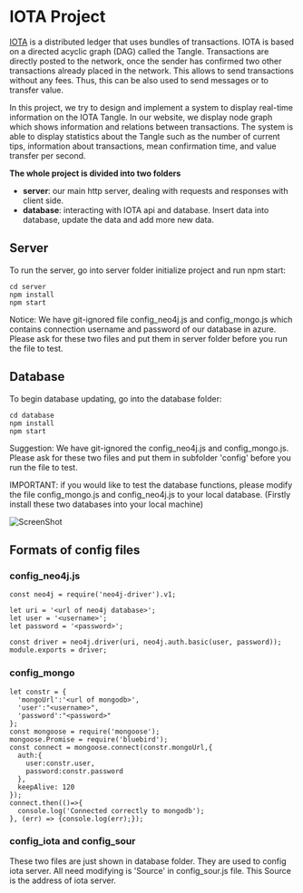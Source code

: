 ﻿# IOTA Project
[IOTA](https://iota.org/) is a distributed ledger that uses bundles of transactions. IOTA is based on a directed acyclic graph (DAG) called the Tangle. Transactions are directly posted to the network, once the sender has confirmed two other transactions already placed in the network. This allows to send transactions without any fees. Thus, this can be also used to send messages or to transfer value.

In this project, we try to design and implement a system to display real-time information on the IOTA Tangle.  In our website, we display node graph which shows information and relations between transactions. The system is able to display statistics about the Tangle such as the number of current tips, information about transactions, mean confirmation time, and value transfer per second.

**The whole project is divided into two folders**
 - **server**: our main http server, dealing with requests and responses with client side.
 - **database**: interacting with IOTA api and database. Insert data into database, update the data and add more new data.

## Server
To run the server, go into server folder initialize project and run npm start:

    cd server
    npm install
    npm start
Notice:  We have git-ignored file config_neo4j.js and config_mongo.js which contains connection username and password of our database in azure. Please ask for these two files and put them in server folder before you run the file to test.

## Database
To begin database updating, go into the database folder:

    cd database
    npm install
    npm start
Suggestion: We have git-ignored the config_neo4j.js and config_mongo.js.  Please ask for these two files and put them in subfolder 'config' before you run the file to test.

IMPORTANT: if you would like to test the database functions, please modify the file config_mongo.js and config_neo4j.js to your local database. (Firstly install these two databases into your local machine)

![ScreenShot](https://lh3.googleusercontent.com/dZ9vo78-VukeKudwWEaqxQMuQnZCAqFsS-B2vt1VmMzMg2yrUxqkI7HosHfIcxbSgRAAvgRjrZU "IOTA")

## Formats of config files

### config_neo4j.js

    const neo4j = require('neo4j-driver').v1;  
    
    let uri = '<url of neo4j database>';  
    let user = '<username>';  
    let password = '<password>';  
  
    const driver = neo4j.driver(uri, neo4j.auth.basic(user, password));  
    module.exports = driver;

### config_mongo

	let constr = {  
	  'mongoUrl':'<url of mongodb>',  
	  'user':"<username>",  
	  'password':"<password>"  
	};   
	const mongoose = require('mongoose');  
	mongoose.Promise = require('bluebird');   
	const connect = mongoose.connect(constr.mongoUrl,{  
	  auth:{  
	    user:constr.user,  
	    password:constr.password  
	  },  
	  keepAlive: 120  
	});  
	connect.then(()=>{  
	  console.log('Connected correctly to mongodb');  
	}, (err) => {console.log(err);});

### config_iota and config_sour
These two files are just shown in database folder. They are used to config iota server. All need modifying is 'Source' in config_sour.js file. This Source is the address of iota server.


   


